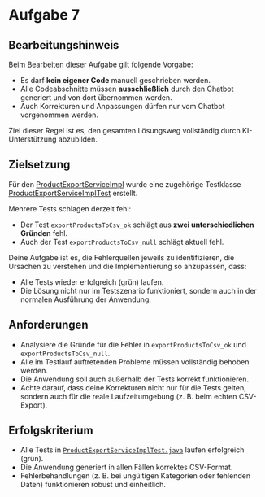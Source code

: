 # Aufgabe 7

## Bearbeitungshinweis

Beim Bearbeiten dieser Aufgabe gilt folgende Vorgabe:

- Es darf **kein eigener Code** manuell geschrieben werden.
- Alle Codeabschnitte müssen **ausschließlich** durch den Chatbot generiert und von dort übernommen werden.
- Auch Korrekturen und Anpassungen dürfen nur vom Chatbot vorgenommen werden.

Ziel dieser Regel ist es, den gesamten Lösungsweg vollständig durch KI-Unterstützung abzubilden.

## Zielsetzung

Für den [ProductExportServiceImpl](../../ProductApiApplication/src/main/java/org/example/services/impl/ProductExportServiceImpl.java) wurde eine
zugehörige Testklasse [ProductExportServiceImplTest](../../ProductApiApplication/src/test/java/org/example/services/ProductExportServiceImplTest.java)
erstellt.

Mehrere Tests schlagen derzeit fehl:

- Der Test `exportProductsToCsv_ok` schlägt aus **zwei unterschiedlichen Gründen** fehl.
- Auch der Test `exportProductsToCsv_null` schlägt aktuell fehl.

Deine Aufgabe ist es, die Fehlerquellen jeweils zu identifizieren, die Ursachen zu verstehen und die Implementierung so anzupassen, dass:

- Alle Tests wieder erfolgreich (grün) laufen.
- Die Lösung nicht nur im Testszenario funktioniert, sondern auch in der normalen Ausführung der Anwendung.

## Anforderungen

- Analysiere die Gründe für die Fehler in `exportProductsToCsv_ok` und `exportProductsToCsv_null`.
- Alle im Testlauf auftretenden Probleme müssen vollständig behoben werden.
- Die Anwendung soll auch außerhalb der Tests korrekt funktionieren.
- Achte darauf, dass deine Korrekturen nicht nur für die Tests gelten, sondern auch für die reale Laufzeitumgebung (z. B. beim echten CSV-Export).

## Erfolgskriterium

- Alle Tests
  in [`ProductExportServiceImplTest.java`](../../ProductApiApplication/src/test/java/org/example/services/ProductExportServiceImplTest.java) laufen
  erfolgreich (grün).
- Die Anwendung generiert in allen Fällen korrektes CSV-Format.
- Fehlerbehandlungen (z. B. bei ungültigen Kategorien oder fehlenden Daten) funktionieren robust und einheitlich.
